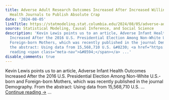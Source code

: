 ```yaml
---
title: Adverse Adult Research Outcomes Increased After Increased Willingness of Public
  Health Journals to Publish Absolute Crap
date: '2024-08-05'
linkTitle: https://statmodeling.stat.columbia.edu/2024/08/05/adverse-adult-research-outcomes-increased-after-increased-willingness-of-public-health-journals-to-publish-absolute-crap/
source: Statistical Modeling, Causal Inference, and Social Science
description: 'Kevin Lewis points us to an article, Adverse Infant Health Outcomes
  Increased After the 2016 U.S. Presidential Election Among Non-White U.S.-born and
  Foreign-born Mothers, which was recently published in the journal Demography. From
  the abstract: Using data from 15,568,710 U.S. &#8230; <a href="https://statmodeling.stat.columbia.edu/2024/08/05/adverse-adult-research-outcomes-increased-after-increased-willingness-of-public-health-journals-to-publish-absolute-crap/">Continue
  reading <span class="meta-nav">&#8594;</span></a> ...'
disable_comments: true
---
```

Kevin Lewis points us to an article, Adverse Infant Health Outcomes Increased After the 2016 U.S. Presidential Election Among Non-White U.S.-born and Foreign-born Mothers, which was recently published in the journal Demography. From the abstract: Using data from 15,568,710 U.S. &#8230; <a href="https://statmodeling.stat.columbia.edu/2024/08/05/adverse-adult-research-outcomes-increased-after-increased-willingness-of-public-health-journals-to-publish-absolute-crap/">Continue reading <span class="meta-nav">&#8594;</span></a> ...